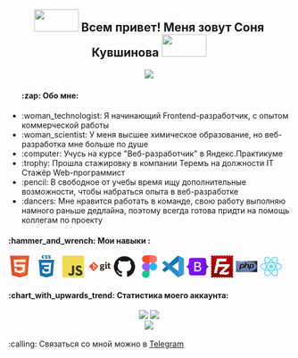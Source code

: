 <div class="header" align="center">
  <h2>
    <img src="https://media.giphy.com/media/3rIWm6vhwa4U7BxxBo/giphy.gif" width="80px" height="40px"/>
    Всем привет! Меня зовут Соня Кувшинова
    <img src="https://media.giphy.com/media/3rIWm6vhwa4U7BxxBo/giphy.gif" width="80px" height="40px"/>
  </h2>
  <img src="https://media.giphy.com/media/hpXdHPfFI5wTABdDx9/giphy.gif"  width="200px">
</div>
<ul><h4>:zap: Обо мне:</h4>
  <li> :woman_technologist: Я начинающий Frontend-разработчик, с опытом коммерческой работы</li> 
  <li> :woman_scientist: У меня высшее химическое образование, но веб-разработка мне больше по душе</li>
  <li> :computer: Учусь на курсе "Веб-разработчик" в Яндекс.Практикуме</li> 
  <li> :trophy: Прошла стажировку в компании Теремъ на должности IT Стажёр Web-программист</li> 
  <li> :pencil: В свободное от учебы время ищу дополнительные возможности, чтобы набраться опыта в веб-разработке</li> 
  <li> :dancers: Мне нравится работать в команде, свою работу выполняю намного раньше дедлайна, поэтому всегда готова придти на помощь коллегам по проекту</li> 
</ul>
<div>
  <h4>   :hammer_and_wrench: Мои навыки :</h4>
  <img src="https://github.com/devicons/devicon/blob/master/icons/html5/html5-original.svg" title="HTML5" alt="HTML" width="40" height="40"/>&nbsp;
  <img src="https://github.com/devicons/devicon/blob/master/icons/css3/css3-plain-wordmark.svg"  title="CSS3" alt="CSS" width="40" height="40"/>&nbsp;
  <img src="https://github.com/devicons/devicon/blob/master/icons/javascript/javascript-original.svg" title="JavaScript" alt="JavaScript" width="40" height="40"/>&nbsp;
  <img src="https://github.com/devicons/devicon/blob/master/icons/git/git-original-wordmark.svg" title="Git" **alt="Git" width="40" height="40"/>
  <img src="https://github.com/devicons/devicon/blob/master/icons/github/github-original.svg" title="GitHub" **alt="GitHub" width="40" height="40"/>
  <img src="https://github.com/devicons/devicon/blob/master/icons/figma/figma-original.svg" title="Figma" **alt="Figma" width="40" height="40"/>
   <img src="https://github.com/devicons/devicon/blob/master/icons/vscode/vscode-original.svg" title="VSCode" **alt="VSCode" width="40" height="40"/>
   <img src="https://github.com/devicons/devicon/blob/master/icons/bootstrap/bootstrap-original.svg" title="Bootstrap" **alt="Bootstrape" width="40" height="40"/>
   <img src="https://github.com/devicons/devicon/blob/master/icons/filezilla/filezilla-plain.svg" title="FileZilla" **alt="FileZilla" width="40" height="40"/>
   <img src="https://github.com/devicons/devicon/blob/master/icons/php/php-original.svg" title="PHP" **alt="PHP" width="40" height="40"/>
   <img src="https://github.com/devicons/devicon/blob/master/icons/react/react-original.svg" title="React" **alt="React" width="40" height="40"/>
</div>
<h4>   :chart_with_upwards_trend: Статистика моего аккаунта: </h4>
<div align="center">
<img src="http://github-readme-streak-stats.herokuapp.com?user=SonjaKuv&theme=blood&hide_border=true&date_format=j%20M%5B%20Y%5D&locale=ru">
<img src="https://github-readme-stats.vercel.app/api/top-langs/?username=SonjaKuv&hide_border=true">
</div>
<div align="center">
  <img src="https://media.giphy.com/media/k0ijJhqrUP4T2EvmJ1/giphy.gif" width="300"/>
</div>
  <p>:calling: Связаться со мной можно в 
    <a href="https://t.me/sonja_kuv">Telegram<a>
  </p>





